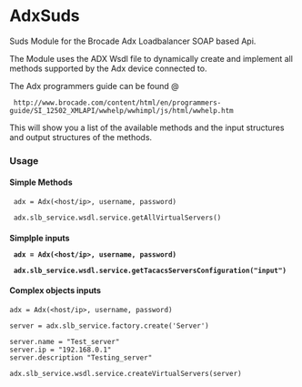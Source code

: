 <h1>AdxSuds</h1>

Suds Module for the Brocade Adx Loadbalancer SOAP based Api.

The Module uses the ADX Wsdl file to dynamically create and implement all methods supported by the Adx device connected to.

The Adx programmers guide can be found @    

     http://www.brocade.com/content/html/en/programmers-guide/SI_12502_XMLAPI/wwhelp/wwhimpl/js/html/wwhelp.htm

This will show you a list of the available methods and the input structures and output structures of the methods.

<h3>Usage</h3>

<h4>Simple Methods</h4>

     adx = Adx(<host/ip>, username, password)

     adx.slb_service.wsdl.service.getAllVirtualServers()
     
<h4>Simplple inputs</>
     
     adx = Adx(<host/ip>, username, password)
     
     adx.slb_service.wsdl.service.getTacacsServersConfiguration("input")

<h4>Complex objects inputs</h4>

    adx = Adx(<host/ip>, username, password)

    server = adx.slb_service.factory.create('Server')

    server.name = "Test_server"
    server.ip = "192.168.0.1"
    server.description "Testing_server"

    adx.slb_service.wsdl.service.createVirtualServers(server)
